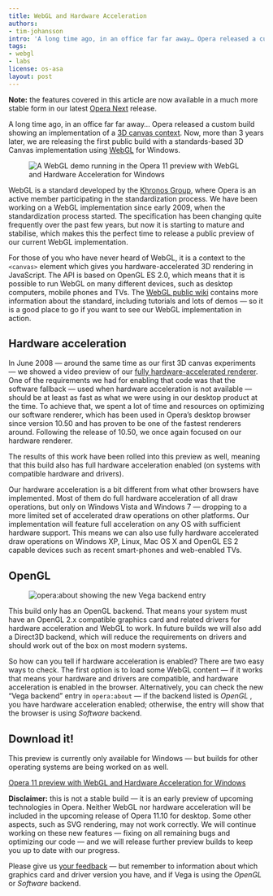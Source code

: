 ```yaml
---
title: WebGL and Hardware Acceleration
authors:
- tim-johansson
intro: 'A long time ago, in an office far far away… Opera released a custom build showing an implementation of a 3D canvas context. Now, more than 3 years later, we are releasing the first public build with a standards-based 3D canvas implementation using WebGL for Windows…'
tags:
- webgl
- labs
license: os-asa
layout: post
---
```


**Note:** the features covered in this article are now available in a much more stable form in our latest [Opera Next][1] release.

[1]: http://www.opera.com/browser/next/

A long time ago, in an office far far away… Opera released a custom build showing an implementation of a [3D canvas context][2]. Now, more than 3 years later, we are releasing the first public build with a standards-based 3D Canvas implementation using [WebGL][3] for Windows.

<figure class="figure">
	<img src="{{ page.id }}/webgl.png" alt="A WebGL demo running in the Opera 11 preview with WebGL and Hardware Acceleration for Windows" class="figure__media">
</figure>

[2]: http://my.opera.com/timjoh/blog/2007/11/13/taking-the-canvas-to-another-dimension
[3]: http://www.khronos.org/webgl

WebGL is a standard developed by the [Khronos Group][5], where Opera is an active member participating in the standardization process. We have been working on a WebGL implementation since early 2009, when the standardization process started. The specification has been changing quite frequently over the past few years, but now it is starting to mature and stabilise, which makes this the perfect time to release a public preview of our current WebGL implementation.

[5]: http://www.khronos.org

For those of you who have never heard of WebGL, it is a context to the `<canvas>` element which gives you hardware-accelerated 3D rendering in JavaScript. The API is based on OpenGL ES 2.0, which means that it is possible to run WebGL on many different devices, such as desktop computers, mobile phones and TVs. The [WebGL public wiki][6] contains more information about the standard, including tutorials and lots of demos — so it is a good place to go if you want to see our WebGL implementation in action.

[6]: http://khronos.org/webgl/wiki/Main_Page

## Hardware acceleration

In June 2008 — around the same time as our first 3D canvas experiments — we showed a video preview of our [fully hardware-accelerated renderer][7]. One of the requirements we had for enabling that code was that the software fallback — used when hardware acceleration is not available — should be at least as fast as what we were using in our desktop product at the time. To achieve that, we spent a lot of time and resources on optimizing our software renderer, which has been used in Opera’s desktop browser since version 10.50 and has proven to be one of the fastest renderers around. Following the release of 10.50, we once again focused on our hardware renderer.

[7]: http://my.opera.com/core/blog/2008/06/05/engineering-seminar

The results of this work have been rolled into this preview as well, meaning that this build also has full hardware acceleration enabled (on systems with compatible hardware and drivers).

Our hardware acceleration is a bit different from what other browsers have implemented. Most of them do full hardware acceleration of all draw operations, but only on Windows Vista and Windows 7 — dropping to a more limited set of accelerated draw operations on other platforms. Our implementation will feature full acceleration on any OS with sufficient hardware support. This means we can also use fully hardware accelerated draw operations on Windows XP, Linux, Mac OS X and OpenGL ES 2 capable devices such as recent smart-phones and web-enabled TVs.

## OpenGL

<figure class="figure">
	<img src="{{ page.id }}/opengl.png" alt="opera:about showing the new Vega backend entry" class="figure__media">
</figure>

This build only has an OpenGL backend. That means your system must have an OpenGL 2.x compatible graphics card and related drivers for hardware acceleration and WebGL to work. In future builds we will also add a Direct3D backend, which will reduce the requirements on drivers and should work out of the box on most modern systems.

So how can you tell if hardware acceleration is enabled? There are two easy ways to check. The first option is to load some WebGL content — if it works that means your hardware and drivers are compatible, and hardware acceleration is enabled in the browser. Alternatively, you can check the new “Vega backend” entry in `opera:about` — if the backend listed is _OpenGL_ , you have hardware acceleration enabled; otherwise, the entry will show that the browser is using _Software_ backend.

## Download it!

This preview is currently only available for Windows — but builds for other operating systems are being worked on as well.

[Opera 11 preview with WebGL and Hardware Acceleration for Windows][9]

[9]: http://snapshot.opera.com/labs/webgl/Opera_1150_24661_WebGL_en.exe

**Disclaimer:** this is not a stable build — it is an early preview of upcoming technologies in Opera. Neither WebGL nor hardware acceleration will be included in the upcoming release of Opera 11.10 for desktop. Some other aspects, such as SVG rendering, may not work correctly. We will continue working on these new features — fixing on all remaining bugs and optimizing our code — and we will release further preview builds to keep you up to date with our progress.

Please give us [your feedback][10] — but remember to information about which graphics card and driver version you have, and if Vega is using the _OpenGL_ or _Software_ backend.

[10]: http://my.opera.com/core/blog/2011/02/28/webgl-and-hardware-acceleration-2#comments
